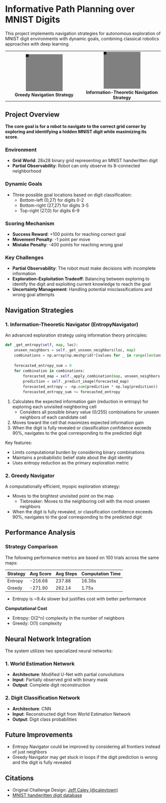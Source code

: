 # Informative Path Planning over MNIST Digits

This project implements navigation strategies for autonomous exploration of MNIST digit environments with dynamic goals, combining classical robotics approaches with deep learning.

<div align="center">
<table>
<tr>
<td align="center" width="50%">
    <img src="assets/greedy_trajectories.gif" alt="Greedy exploration visualization" width="50%"/><br>
    <b>Greedy Navigation Strategy</b>
</td>
<td align="center" width="50%">
    <img src="assets/entropy_trajectories.gif" alt="Entropy-based exploration visualization" width="50%"/><br>
    <b>Information-Theoretic Navigation Strategy</b>
</td>
</tr>
</table>
</div>

## Project Overview
**The core goal is for a robot to navigate to the correct grid corner by exploring and identifying a hidden MNIST digit while maximizing its score.**
### Environment
- **Grid World**: 28x28 binary grid representing an MNIST handwritten digit
- **Partial Observability**: Robot can only observe its 8-connected neighborhood

### Dynamic Goals
- Three possible goal locations based on digit classification:
  - Bottom-left (0,27) for digits 0-2
  - Bottom-right (27,27) for digits 3-5
  - Top-right (27,0) for digits 6-9
 
### Scoring Mechanism
- **Success Reward**: +100 points for reaching correct goal
- **Movement Penalty**: -1 point per move
- **Mistake Penalty**: -400 points for reaching wrong goal

### Key Challenges
- **Partial Observability**: The robot must make decisions with incomplete information
- **Exploration-Exploitation Tradeoff**: Balancing between exploring to identify the digit and exploiting current knowledge to reach the goal
- **Uncertainty Management**: Handling potential misclassifications and wrong goal attempts

## Navigation Strategies

### 1. Information-Theoretic Navigator (EntropyNavigator)
An advanced exploration strategy using information theory principles:

```python
def _get_entropy(self, map, loc):
    unseen_neighbors = self._get_unseen_neighbors(loc, map)
    combinations = np.array(np.meshgrid(*[values for _ in range(len(unseen_neighbors))]))
    
    forecasted_entropy_sum = 0
    for combination in combinations:
        forecasted_map = self._apply_combination(map, unseen_neighbors, combination)
        prediction = self._predict_image(forecasted_map)
        forecasted_entropy = -np.sum(prediction * np.log(prediction))
        forecasted_entropy_sum += forecasted_entropy
```
1. Calculates the expected information gain (reduction in entropy) for exploring each unvisited neighboring cell
   - Considers all possible binary value (0/255) combinations for unseen neighbors of each candidate cell
2. Moves toward the cell that maximizes expected information gain
3. When the digit is fully revealed or classification confidence exceeds 90%, navigates to the goal corresponding to the predicted digit

Key features:
- Limits computational burden by considering binary combinations
- Maintains a probabilistic belief state about the digit identity
- Uses entropy reduction as the primary exploration metric

### 2. Greedy Navigator
A computationally efficient, myopic exploration strategy:
- Moves to the brightest unvisited point on the map
  - Tiebreaker: Moves to the neighboring cell with the most unseen neighbors
- When the digit is fully revealed, or classification confidence exceeds 90%, navigates to the goal corresponding to the predicted digit

## Performance Analysis

### Strategy Comparison

The following performance metrics are based on 100 trials across the same maps:

| Strategy | Avg Score | Avg Steps | Computation Time |
|----------|-----------|-----------|-----------------|
| Entropy  | -216.68   | 237.88    | 16.38s         |
| Greedy   | -271.90   | 262.14    | 1.75s          |

- Entropy is ~9.4x slower but justifies cost with better performance

 **Computational Cost**
   - Entropy: O(2^n) complexity in the number of neighbors
   - Greedy: O(1) complexity

## Neural Network Integration

The system utilizes two specialized neural networks:

### 1. World Estimation Network
- **Architecture**: Modified U-Net with partial convolutions
- **Input**: Partially observed grid with binary mask
- **Output**: Complete digit reconstruction

### 2. Digit Classification Network
- **Architecture**: CNN
- **Input**: Reconstructed digit from World Estimation Network
- **Output**: Digit class probabilities

## Future Improvements
- Entropy Navigator could be improved by considering all frontiers instead of just neighbors
- Greedy Navigator may get stuck in loops if the digit prediction is wrong and the digit is fully revealed

## Citations
- Original Challenge Design: [Jeff Caley (@caleytown)](https://github.com/caleytown)
- [MNIST handwritten digit database](http://yann.lecun.com/exdb/mnist/)
